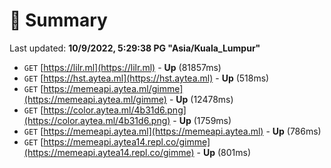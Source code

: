 # 📖 Summary
Last updated: **10/9/2022, 5:29:38 PG "Asia/Kuala_Lumpur"**

- `GET` [https://lilr.ml](https://lilr.ml) - **Up** (81857ms)
- `GET` [https://hst.aytea.ml](https://hst.aytea.ml) - **Up** (518ms)
- `GET` [https://memeapi.aytea.ml/gimme](https://memeapi.aytea.ml/gimme) - **Up** (12478ms)
- `GET` [https://color.aytea.ml/4b31d6.png](https://color.aytea.ml/4b31d6.png) - **Up** (1759ms)
- `GET` [https://memeapi.aytea.ml](https://memeapi.aytea.ml) - **Up** (786ms)
- `GET` [https://memeapi.aytea14.repl.co/gimme](https://memeapi.aytea14.repl.co/gimme) - **Up** (801ms)
